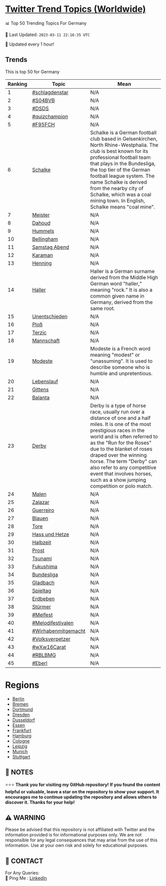 [Twitter Trend Topics (Worldwide)](https://github.com/ErcinDedeoglu/Twitter-Trend-Topics)
==========


📊 Top 50 Trending Topics For Germany

📆 Last Updated: `2023-03-11 22:16:35 UTC`

🔧 Updated every 1 hour!


## Trends

This is top 50 for Germany

| Ranking | Topic | Mean |
| ------- | ------------ | ------------ |
| 1 | [#schlagdenstar](http://twitter.com/search?q=%23schlagdenstar) | N/A |
| 2 | [#S04BVB](http://twitter.com/search?q=%23S04BVB) | N/A |
| 3 | [#DSDS](http://twitter.com/search?q=%23DSDS) | N/A |
| 4 | [#quizchampion](http://twitter.com/search?q=%23quizchampion) | N/A |
| 5 | [#F95FCH](http://twitter.com/search?q=%23F95FCH) | N/A |
| 6 | [Schalke](http://twitter.com/search?q=Schalke) | Schalke is a German football club based in Gelsenkirchen, North Rhine-Westphalia. The club is best known for its professional football team that plays in the Bundesliga, the top tier of the German football league system. The name Schalke is derived from the nearby city of Schalke, which was a coal mining town. In English, Schalke means "coal mine". |
| 7 | [Meister](http://twitter.com/search?q=Meister) | N/A |
| 8 | [Dahoud](http://twitter.com/search?q=Dahoud) | N/A |
| 9 | [Hummels](http://twitter.com/search?q=Hummels) | N/A |
| 10 | [Bellingham](http://twitter.com/search?q=Bellingham) | N/A |
| 11 | [Samstag Abend](http://twitter.com/search?q=Samstag+Abend) | N/A |
| 12 | [Karaman](http://twitter.com/search?q=Karaman) | N/A |
| 13 | [Henning](http://twitter.com/search?q=Henning) | N/A |
| 14 | [Haller](http://twitter.com/search?q=Haller) | Haller is a German surname derived from the Middle High German word "haller," meaning "rock." It is also a common given name in Germany, derived from the same root. |
| 15 | [Unentschieden](http://twitter.com/search?q=Unentschieden) | N/A |
| 16 | [Ploß](http://twitter.com/search?q=Plo%c3%9f) | N/A |
| 17 | [Terzic](http://twitter.com/search?q=Terzic) | N/A |
| 18 | [Mannschaft](http://twitter.com/search?q=Mannschaft) | N/A |
| 19 | [Modeste](http://twitter.com/search?q=Modeste) | Modeste is a French word meaning "modest" or "unassuming". It is used to describe someone who is humble and unpretentious. |
| 20 | [Lebenslauf](http://twitter.com/search?q=Lebenslauf) | N/A |
| 21 | [Gittens](http://twitter.com/search?q=Gittens) | N/A |
| 22 | [Balanta](http://twitter.com/search?q=Balanta) | N/A |
| 23 | [Derby](http://twitter.com/search?q=Derby) | Derby is a type of horse race, usually run over a distance of one and a half miles. It is one of the most prestigious races in the world and is often referred to as the "Run for the Roses" due to the blanket of roses draped over the winning horse. The term "Derby" can also refer to any competitive event that involves horses, such as a show jumping competition or polo match. |
| 24 | [Malen](http://twitter.com/search?q=Malen) | N/A |
| 25 | [Zalazar](http://twitter.com/search?q=Zalazar) | N/A |
| 26 | [Guerreiro](http://twitter.com/search?q=Guerreiro) | N/A |
| 27 | [Blauen](http://twitter.com/search?q=Blauen) | N/A |
| 28 | [Tore](http://twitter.com/search?q=Tore) | N/A |
| 29 | [Hass und Hetze](http://twitter.com/search?q=Hass+und+Hetze) | N/A |
| 30 | [Halbzeit](http://twitter.com/search?q=Halbzeit) | N/A |
| 31 | [Prost](http://twitter.com/search?q=Prost) | N/A |
| 32 | [Tsunami](http://twitter.com/search?q=Tsunami) | N/A |
| 33 | [Fukushima](http://twitter.com/search?q=Fukushima) | N/A |
| 34 | [Bundesliga](http://twitter.com/search?q=Bundesliga) | N/A |
| 35 | [Gladbach](http://twitter.com/search?q=Gladbach) | N/A |
| 36 | [Spieltag](http://twitter.com/search?q=Spieltag) | N/A |
| 37 | [Erdbeben](http://twitter.com/search?q=Erdbeben) | N/A |
| 38 | [Stürmer](http://twitter.com/search?q=St%c3%bcrmer) | N/A |
| 39 | [#Melfest](http://twitter.com/search?q=%23Melfest) | N/A |
| 40 | [#Melodifestivalen](http://twitter.com/search?q=%23Melodifestivalen) | N/A |
| 41 | [#Wirhabenmitgemacht](http://twitter.com/search?q=%23Wirhabenmitgemacht) | N/A |
| 42 | [#Volksverpetzer](http://twitter.com/search?q=%23Volksverpetzer) | N/A |
| 43 | [#wXw16Carat](http://twitter.com/search?q=%23wXw16Carat) | N/A |
| 44 | [#RBLBMG](http://twitter.com/search?q=%23RBLBMG) | N/A |
| 45 | [#Eberl](http://twitter.com/search?q=%23Eberl) | N/A |



# Regions

* [Berlin](</Germany/Berlin.md>)
* [Bremen](</Germany/Bremen.md>)
* [Dortmund](</Germany/Dortmund.md>)
* [Dresden](</Germany/Dresden.md>)
* [Dusseldorf](</Germany/Dusseldorf.md>)
* [Essen](</Germany/Essen.md>)
* [Frankfurt](</Germany/Frankfurt.md>)
* [Hamburg](</Germany/Hamburg.md>)
* [Cologne](</Germany/Cologne.md>)
* [Leipzig](</Germany/Leipzig.md>)
* [Munich](</Germany/Munich.md>)
* [Stuttgart](</Germany/Stuttgart.md>)



## 📝 NOTES

⭐⭐⭐ **Thank you for visiting my GitHub repository! If you found the content helpful or valuable, leave a star on the repository to show your support. It encourages me to continue updating the repository and allows others to discover it. Thanks for your help!**


## ⚠️ WARNING

Please be advised that this repository is not affiliated with Twitter and the information provided is for informational purposes only. We are not responsible for any legal consequences that may arise from the use of this information. Use at your own risk and solely for educational purposes.


## 📨 CONTACT

 For Any Queries:  
            🏓 Ping Me : [LinkedIn](https://www.linkedin.com/in/ercindedeoglu/)
